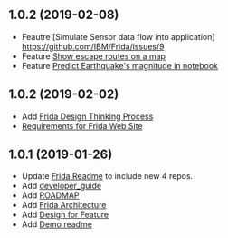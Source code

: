 ## 1.0.2 (2019-02-08)

- Feautre [Simulate Sensor data flow into application] https://github.com/IBM/Frida/issues/9
- Feature [Show escape routes on a map](https://github.com/IBM/Frida/issues/5)
- Feature [Predict Earthquake's magnitude in notebook ](https://github.com/IBM/Frida/issues/11)


## 1.0.2 (2019-02-02)

- Add [Frida Design Thinking Process](https://github.com/IBM/Frida/blob/master/design/Frida%20Application%20Design%20Thinking.md)
- [Requirements for Frida Web Site](https://github.com/IBM/Frida/issues/14)

## 1.0.1 (2019-01-26)

 - Update [Frida Readme](https://github.com/IBM/Frida/) to include new 4 repos. 
 - Add [developer_guide](https://github.com/IBM/Frida/blob/master/docs/developer_guide.md)
 - Add [ROADMAP](https://github.com/IBM/Frida/blob/master/ROADMAP.md)
 - Add [Frida Architecture](https://github.com/IBM/Frida/blob/master/design/architecture.md)
 - Add [Design for Feature](https://github.com/IBM/Frida/issues/5#issuecomment-457879355) 
 - Add [Demo readme](https://github.com/IBM/Frida/tree/master/demos)
